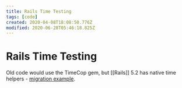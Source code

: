 ```yaml
---
title: Rails Time Testing
tags: [code]
created: 2020-04-08T18:08:50.776Z
modified: 2020-06-28T05:46:18.825Z
---
```


# Rails Time Testing

Old code would use the TimeCop gem, but [[Rails]] 5.2 has native time helpers - [migration example](https://frontdeveloper.pl/2020/03/how-we-migrated-from-timecop-to-built-in-rails-5-2-time-helpers/).
